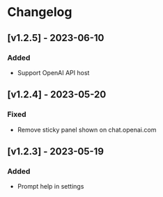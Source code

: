 # Changelog

## [v1.2.5] - 2023-06-10

### Added

- Support OpenAI API host

## [v1.2.4] - 2023-05-20

### Fixed

- Remove sticky panel shown on chat.openai.com

## [v1.2.3] - 2023-05-19

### Added

- Prompt help in settings
